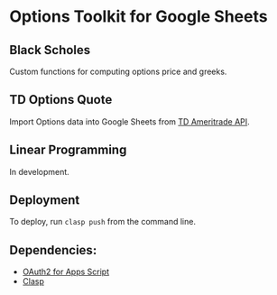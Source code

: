 # Options Toolkit for Google Sheets

## Black Scholes
Custom functions for computing options price and greeks.

## TD Options Quote
Import Options data into Google Sheets from [TD Ameritrade API](https://developer.tdameritrade.com/apis).

## Linear Programming
In development.

## Deployment
To deploy, run `clasp push` from the command line.

## Dependencies:
- [OAuth2 for Apps Script](https://github.com/gsuitedevs/apps-script-oauth2)
- [Clasp](https://developers.google.com/apps-script/guides/clasp#create_a_new_apps_script_project) 